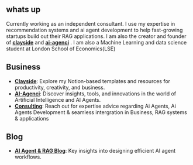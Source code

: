 ##  whats up

Currently working as an independent consultant. I use my expertise in recommendation systems and ai agent development to help fast-growing startups build out their RAG applications.
I am also the creator and founder of **[clayside](https://clayside.co)** and  **[ai-agenci](https://ai-agenci.com)** . I am also a Machine Learning and data science student at London School of Economics(LSE)

##  Business
- **[Clayside](https://clayside.co)**: Explore my Notion-based templates and resources for productivity, creativity, and business.
- **[AI-Agenci](https://ai-agenci.com)**: Discover insights, tools, and innovations in the world of Artificial Intelligence and AI Agents.
- **[Consulting](https://ai-agenci.com/blog)**: Reach out for expertise advice regarding Ai Agents, Ai Agents Development & seamless intergration in Business, RAG systems & applications

##  Blog
- **[AI Agent & RAG Blog](https://blog.ai-agenci.com)**: Key insights into designing efficient AI agent workflows.
       
